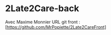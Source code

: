 # 2Late2Care-back

Avec Maxime Monnier
URL git front : [https://github.com/MrPopiette/2Late2CareFront]
